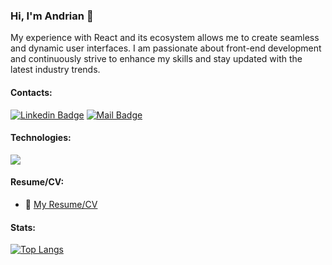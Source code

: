 ### Hi, I'm Andrian :wave:

My experience with React and its ecosystem allows me to create seamless and dynamic user interfaces. I am passionate about front-end development and continuously strive to enhance my skills and stay updated with the latest industry trends.

#### Contacts:

[![Linkedin Badge](https://img.shields.io/badge/-Andrian_Smetaniuk-0e76a8?style=flat&labelColor=0e76a8&logo=linkedin&logoColor=white)](https://www.linkedin.com/in/andrian-smetaniuk-303239277/) 
[![Mail Badge](https://img.shields.io/badge/-Andrian_Smetaniuk-c0392b?style=flat&labelColor=c0392b&logo=gmail&logoColor=white)](mailto:andrian.smet@gmail.com)


#### Technologies:
<div>
  <a href="https://skillicons.dev">
    <img src="https://skillicons.dev/icons?i=javascript,typescript,react,redux,next,materialui,html,css,scss,git,firebase" />
  </a>
</div>

#### Resume/CV:
- :paperclip: [My Resume/CV](https://drive.google.com/file/d/1TY0uRqdC0RRBsxsBzIzZmAkGor6hT4c8/view?usp=sharing)

#### Stats:
  
  <a href="#">![Top Langs](https://github-readme-stats.vercel.app/api/top-langs/?username=Andrian2701&layout=compact&theme=blueberry&count_private=true&hide_border=true)</a>


